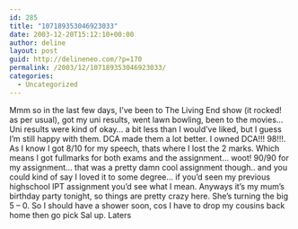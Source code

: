 ```yaml
---
id: 285
title: "107189353046923033"
date: 2003-12-20T15:12:10+00:00
author: deline
layout: post
guid: http://delineneo.com/?p=170
permalink: /2003/12/107189353046923033/
categories:
  - Uncategorized
---
```

Mmm so in the last few days, I&#8217;ve been to The Living End show (it rocked! as per usual), got my uni results, went lawn bowling, been to the movies&#8230; Uni results were kind of okay&#8230; a bit less than I would&#8217;ve liked, but I guess I&#8217;m still happy with them. DCA made them a lot better. I owned DCA!!! 98!!!. As I know I got 8/10 for my speech, thats where I lost the 2 marks. Which means I got fullmarks for both exams and the assignment&#8230; woot! 90/90 for my assignment&#8230; that was a pretty damn cool assignment though.. and you could kind of say I loved it to some degree&#8230; if you&#8217;d seen my previous highschool IPT assignment you&#8217;d see what I mean. Anyways it&#8217;s my mum&#8217;s birthday party tonight, so things are pretty crazy here. She&#8217;s turning the big 5 &#8211; 0. So I should have a shower soon, cos I have to drop my cousins back home then go pick Sal up. Laters